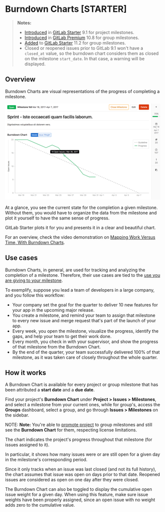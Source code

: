 # Burndown Charts **[STARTER]**

> **Notes:**
> - [Introduced](https://gitlab.com/gitlab-org/gitlab-ee/merge_requests/1540) in [GitLab Starter](https://about.gitlab.com/pricing/) 9.1 for project milestones.
> - [Introduced](https://gitlab.com/gitlab-org/gitlab-ee/merge_requests/5354) in [GitLab Premium](https://about.gitlab.com/pricing/) 10.8 for group milestones.
> - [Added](https://gitlab.com/gitlab-org/gitlab-ee/merge_requests/6495) to [GitLab Starter](https://about.gitlab.com/pricing/) 11.2 for group milestones.
> - Closed or reopened issues prior to GitLab 9.1 won't have a `closed_at`
>   value, so the burndown chart considers them as closed on the milestone
>  `start_date`. In that case, a warning will be displayed.

## Overview

Burndown Charts are visual representations of the progress of completing a milestone.

![burndown chart](img/burndown_chart.png)

At a glance, you see the current state for the completion a given milestone.
Without them, you would have to organize the data from the milestone and plot it
yourself to have the same sense of progress.

GitLab Starter plots it for you and presents it in a clear and beautiful chart.

For an overview, check the video demonstration on [Mapping Work Versus Time, With Burndown Charts](https://about.gitlab.com/2017/04/25/mapping-work-to-do-versus-time-with-burndown-charts/).

## Use cases

Burndown Charts, in general, are used for tracking and analyzing the completion of
a milestone. Therefore, their use cases are tied to the
[use you are giving to your milestone](index.md#use-cases).

To exemplify, suppose you lead a team of developers in a large company,
and you follow this workflow:

- Your company set the goal for the quarter to deliver 10 new features for your app
  in the upcoming major release.
- You create a milestone, and remind your team to assign that milestone to every new issue
  and merge request that's part of the launch of your app.
- Every week, you open the milestone, visualize the progress, identify the gaps,
  and help your team to get their work done.
- Every month, you check in with your supervisor, and show the progress of that milestone
  from the Burndown Chart.
- By the end of the quarter, your team successfully delivered 100% of that milestone, as
  it was taken care of closely throughout the whole quarter.

## How it works

A Burndown Chart is available for every project or group milestone that has been attributed a **start
date** and a **due date**.

Find your project's **Burndown Chart** under **Project > Issues > Milestones**,
and select a milestone from your current ones, while for group's, access the **Groups** dashboard,
select a group, and go through **Issues > Milestones** on the sidebar.

NOTE: **Note:**
You're able to [promote project](https://docs.gitlab.com/ee/user/project/milestones/#promoting-project-milestones-to-group-milestones) to group milestones and still see the **Burndown Chart** for them, respecting license limitations.

The chart indicates the project's progress throughout that milestone (for issues assigned to it).

In particular, it shows how many issues were or are still open for a given day in the
milestone's corresponding period.

Since it only tracks when an issue was last closed (and not its full history), the chart
assumes that issue was open on days prior to that date. Reopened issues are
considered as open on one day after they were closed.

The Burndown Chart can also be toggled to display the cumulative open issue
weight for a given day. When using this feature, make sure issue weights have
been properly assigned, since an open issue with no weight adds zero to the
cumulative value.

